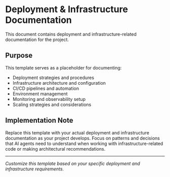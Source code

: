 # Deployment & Infrastructure Documentation

This document contains deployment and infrastructure-related documentation for the project.

## Purpose

This template serves as a placeholder for documenting:
- Deployment strategies and procedures
- Infrastructure architecture and configuration
- CI/CD pipelines and automation
- Environment management
- Monitoring and observability setup
- Scaling strategies and considerations

## Implementation Note

Replace this template with your actual deployment and infrastructure documentation as your project develops. Focus on patterns and decisions that AI agents need to understand when working with infrastructure-related code or making architectural recommendations.

---

*Customize this template based on your specific deployment and infrastructure requirements.*